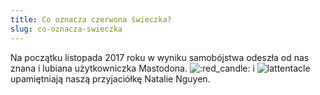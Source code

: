 ```yaml
---
title: Co oznacza czerwona świeczka?
slug: co-oznacza-swieczka
---
```


Na początku listopada 2017 roku w wyniku samobójstwa odeszła od nas znana i lubiana użytkowniczka Mastodona. ![:red_candle:](/images/red_candle_sm.png) i ![lattentacle](/images/lattentacle_sm.png) upamiętniają naszą przyjaciółkę Natalie Nguyen.
